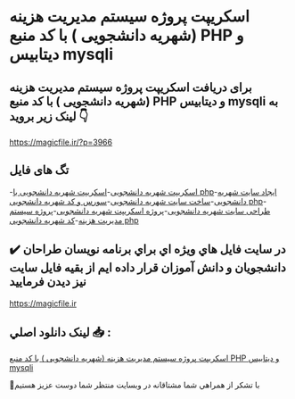 # اسکریپت پروژه سیستم مدیریت هزینه (شهریه دانشجویی ) با کد منبع PHP و دیتابیس mysqli

## برای دریافت اسکریپت پروژه سیستم مدیریت هزینه (شهریه دانشجویی ) با کد منبع PHP و دیتابیس mysqli به لینک زیر بروید 👇

https://magicfile.ir/?p=3966

## تگ های فایل

-[اسکریپت شهریه دانشجویی](https://magicfile.ir/product/%d8%a7%d8%b3%da%a9%d8%b1%db%8c%d9%be%d8%aa-%d9%be%d8%b1%d9%88%da%98%d9%87-%d8%b3%db%8c%d8%b3%d8%aa%d9%85-%d9%85%d8%af%db%8c%d8%b1%db%8c%d8%aa-%d9%87%d8%b2%db%8c%d9%86%d9%87-%d8%b4%d9%87%d8%b1%db%8c%d9%87-%d8%af%d8%a7%d9%86%d8%b4%d8%ac%d9%88%db%8c%db%8c-php-mysqli/)-[اسکریپت شهریه دانشجویی با php](https://magicfile.ir/product/%d8%a7%d8%b3%da%a9%d8%b1%db%8c%d9%be%d8%aa-%d9%be%d8%b1%d9%88%da%98%d9%87-%d8%b3%db%8c%d8%b3%d8%aa%d9%85-%d9%85%d8%af%db%8c%d8%b1%db%8c%d8%aa-%d9%87%d8%b2%db%8c%d9%86%d9%87-%d8%b4%d9%87%d8%b1%db%8c%d9%87-%d8%af%d8%a7%d9%86%d8%b4%d8%ac%d9%88%db%8c%db%8c-php-mysqli/)-[ایجاد سایت شهریه دانشجویی](https://magicfile.ir/product/%d8%a7%d8%b3%da%a9%d8%b1%db%8c%d9%be%d8%aa-%d9%be%d8%b1%d9%88%da%98%d9%87-%d8%b3%db%8c%d8%b3%d8%aa%d9%85-%d9%85%d8%af%db%8c%d8%b1%db%8c%d8%aa-%d9%87%d8%b2%db%8c%d9%86%d9%87-%d8%b4%d9%87%d8%b1%db%8c%d9%87-%d8%af%d8%a7%d9%86%d8%b4%d8%ac%d9%88%db%8c%db%8c-php-mysqli/)-[ساخت سایت شهریه دانشجویی](https://magicfile.ir/product/%d8%a7%d8%b3%da%a9%d8%b1%db%8c%d9%be%d8%aa-%d9%be%d8%b1%d9%88%da%98%d9%87-%d8%b3%db%8c%d8%b3%d8%aa%d9%85-%d9%85%d8%af%db%8c%d8%b1%db%8c%d8%aa-%d9%87%d8%b2%db%8c%d9%86%d9%87-%d8%b4%d9%87%d8%b1%db%8c%d9%87-%d8%af%d8%a7%d9%86%d8%b4%d8%ac%d9%88%db%8c%db%8c-php-mysqli/)-[سورس و کد شهریه دانشجویی php](https://magicfile.ir/product/%d8%a7%d8%b3%da%a9%d8%b1%db%8c%d9%be%d8%aa-%d9%be%d8%b1%d9%88%da%98%d9%87-%d8%b3%db%8c%d8%b3%d8%aa%d9%85-%d9%85%d8%af%db%8c%d8%b1%db%8c%d8%aa-%d9%87%d8%b2%db%8c%d9%86%d9%87-%d8%b4%d9%87%d8%b1%db%8c%d9%87-%d8%af%d8%a7%d9%86%d8%b4%d8%ac%d9%88%db%8c%db%8c-php-mysqli/)-[طراحی سایت شهریه دانشجویی](https://magicfile.ir/product/%d8%a7%d8%b3%da%a9%d8%b1%db%8c%d9%be%d8%aa-%d9%be%d8%b1%d9%88%da%98%d9%87-%d8%b3%db%8c%d8%b3%d8%aa%d9%85-%d9%85%d8%af%db%8c%d8%b1%db%8c%d8%aa-%d9%87%d8%b2%db%8c%d9%86%d9%87-%d8%b4%d9%87%d8%b1%db%8c%d9%87-%d8%af%d8%a7%d9%86%d8%b4%d8%ac%d9%88%db%8c%db%8c-php-mysqli/)-[پروژه اسکریپت شهریه دانشجویی](https://magicfile.ir/product/%d8%a7%d8%b3%da%a9%d8%b1%db%8c%d9%be%d8%aa-%d9%be%d8%b1%d9%88%da%98%d9%87-%d8%b3%db%8c%d8%b3%d8%aa%d9%85-%d9%85%d8%af%db%8c%d8%b1%db%8c%d8%aa-%d9%87%d8%b2%db%8c%d9%86%d9%87-%d8%b4%d9%87%d8%b1%db%8c%d9%87-%d8%af%d8%a7%d9%86%d8%b4%d8%ac%d9%88%db%8c%db%8c-php-mysqli/)-[پروژه سیستم مدیریت هزینه](https://magicfile.ir/product/%d8%a7%d8%b3%da%a9%d8%b1%db%8c%d9%be%d8%aa-%d9%be%d8%b1%d9%88%da%98%d9%87-%d8%b3%db%8c%d8%b3%d8%aa%d9%85-%d9%85%d8%af%db%8c%d8%b1%db%8c%d8%aa-%d9%87%d8%b2%db%8c%d9%86%d9%87-%d8%b4%d9%87%d8%b1%db%8c%d9%87-%d8%af%d8%a7%d9%86%d8%b4%d8%ac%d9%88%db%8c%db%8c-php-mysqli/)-[کد شهریه دانشجویی php](https://magicfile.ir/product/%d8%a7%d8%b3%da%a9%d8%b1%db%8c%d9%be%d8%aa-%d9%be%d8%b1%d9%88%da%98%d9%87-%d8%b3%db%8c%d8%b3%d8%aa%d9%85-%d9%85%d8%af%db%8c%d8%b1%db%8c%d8%aa-%d9%87%d8%b2%db%8c%d9%86%d9%87-%d8%b4%d9%87%d8%b1%db%8c%d9%87-%d8%af%d8%a7%d9%86%d8%b4%d8%ac%d9%88%db%8c%db%8c-php-mysqli/)

## ✔️ در سايت فايل هاي ويژه اي براي برنامه نويسان طراحان دانشجويان و دانش آموزان قرار داده ايم از بقيه فايل سايت نيز ديدن فرماييد

https://magicfile.ir


## لينک دانلود اصلي 📥 :

[اسکریپت پروژه سیستم مدیریت هزینه (شهریه دانشجویی ) با کد منبع PHP و دیتابیس mysqli](https://magicfile.ir/product/%d8%a7%d8%b3%da%a9%d8%b1%db%8c%d9%be%d8%aa-%d9%be%d8%b1%d9%88%da%98%d9%87-%d8%b3%db%8c%d8%b3%d8%aa%d9%85-%d9%85%d8%af%db%8c%d8%b1%db%8c%d8%aa-%d9%87%d8%b2%db%8c%d9%86%d9%87-%d8%b4%d9%87%d8%b1%db%8c%d9%87-%d8%af%d8%a7%d9%86%d8%b4%d8%ac%d9%88%db%8c%db%8c-php-mysqli/) 


🙏با تشکر از همراهي شما مشتاقانه در وبسایت منتظر شما دوست عزیز هستیم

